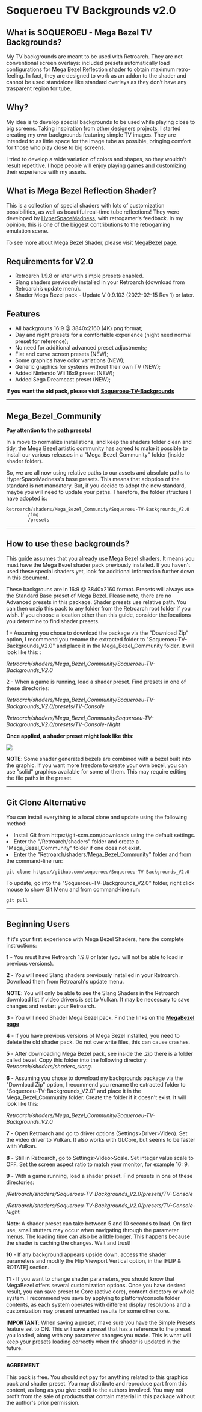 # Soqueroeu TV Backgrounds v2.0
<h2>What is SOQUEROEU - Mega Bezel TV Backgrounds?</h2>
<p>My TV backgrounds are meant to be used with Retroarch. They are not conventional screen overlays: included presets automatically load configurations for Mega Bezel Reflection shader to obtain maximum retro-feeling. In fact, they are designed to work as an addon to the shader and cannot be used standalone like standard overlays as they don&rsquo;t have any trasparent region for tube.</p><h2>Why?</h2>
<p>My idea is to develop special backgrounds to be used while playing close to big screens. Taking inspiration from other designers projects, I started creating my own backgrounds featuring simple TV images. They are intended to as little space for the image tube as possible, bringing comfort for those who play close to big screens.</p><p>I tried to develop a wide variation of colors and shapes, so they wouldn&rsquo;t result repetitive. I hope people will enjoy playing games and customizing their experience with my assets.</p><h2>What is Mega Bezel Reflection Shader?</h2>

<p>This is a collection of special shaders with lots of customization possibilities, as well as beautiful real-time tube reflections! They were developed by <a href="https://forums.libretro.com/u/hyperspacemadness/summary">HyperSpaceMadness</a>, with retrogamer's feedback. In my opinion, this is one of the biggest contributions to the retrogaming emulation scene.</p>

To see more about Mega Bezel Shader, please visit  [MegaBezel page.](https://forums.libretro.com/t/hsm-mega-bezel-reflection-shader-feedback-and-updates/25512/1)


<h2>Requirements for V2.0</h2></ul><ul>
<li>Retroarch 1.9.8 or later with simple presets enabled.</li>
<li>Slang shaders previously installed in your Retroarch (download from Retroarch&rsquo;s update menu).</li>
<li>Shader Mega Bezel pack - Update V 0.9.103 (2022-02-15 Rev 1) or later.</li>
</ul>
<h2>Features</h2>
<ul>
<li>All backgrouns 16:9 @ 3840x2160 (4K) png format;</li>
<li>Day and night presets for a comfortable experience (night need normal preset for reference);</li>
<li>No need for additional advanced preset adjustments;</li> 
<li>Flat and curve screen presets (NEW);</li>
<li>Some graphics have color variations (NEW);</li>
<li>Generic graphics for systems without their own TV (NEW);</li>
<li>Added Nintendo Wii 16x9 preset (NEW);</li>
<li>Added Sega Dreamcast preset (NEW);</li>  
</ul>


**If you want the old pack, please visit** [**Soqueroeu-TV-Backgrounds**](https://github.com/soqueroeu/Soqueroeu-TV-Backgrounds)

---------------

<h2>Mega_Bezel_Community</h2>

**Pay attention to the path presets!**

In a move to normalize installations, and keep the shaders folder clean and tidy, the Mega Bezel artistic community has agreed to make it possible to install our various releases in a "Mega_Bezel_Community" folder (inside shader folder).

So, we are all now using relative paths to our assets and absolute paths to HyperSpaceMadness's base presets. This means that adoption of the standard is not mandatory. But, if you decide to adopt the new standard, maybe you will need to update your paths. Therefore, the folder structure I have adopted is:

````
Retroarch/shaders/Mega_Bezel_Community/Soqueroeu-TV-Backgrounds_V2.0
    	/img
        /presets

````
----------------
<h2>How to use these backgrounds?</h2>
<p>This guide assumes that you already use Mega Bezel shaders. It means you must have the Mega Bezel shader pack previously installed. If you haven't used these special shaders yet, look for additional information further down in this document. 

These backgrouns are in 16:9 @ 3840x2160 format. Presets will always use the Standard Base preset of Mega Bezel. Please note, there are no Advanced presets in this package.
Shader presets use relative path. You can then unzip this pack to any folder from the Retroarch root folder if you wish. If you choose a location other than this guide, consider the locations you determine to find shader presets.</p>

<p>1 - Assuming you chose to download the package via the "Download Zip" option, I recommend you rename the extracted folder to "Soqueroeu-TV-Backgrounds_V2.0" and place it in the Mega_Bezel_Community folder.  It will look like this: :  

*Retroarch/shaders/Mega_Bezel_Community/Soqueroeu-TV-Backgrounds_V2.0* </p>

<p>2 - When a game is running, load a shader preset. Find presets in one of these directories:
 
*Retroarch/shaders/Mega_Bezel_Community/Soqueroeu-TV-Backgrounds_V2.0/presets/TV-Console*</p>
*Retroarch/shaders/Mega_Bezel_CommunitySoqueroeu-TV-Backgrounds_V2.0/presets/TV-Console-Night*</p>

**Once applied, a shader preset might look like this**: 

![](/Screenshots/Adventure_Island_(USA)-220210-202358.png?raw=true)

<p><strong>NOTE</strong>: Some shader generated bezels are combined with a bezel built into the graphic. If you want more freedom to create your own bezel, you can use "solid" graphics available for some of them. This may require editing the file paths in the preset.

-----------------------------------
<h2>Git Clone Alternative</h2>
<p>You can install everything to a local clone and update using the following method:
<li>Install Git from https://git-scm.com/downloads using the default settings.
<li>Enter the "/Retroarch/shaders" folder and create a "Mega_Bezel_Community" folder if one does not exist.
<li>Enter the "Retroarch/shaders/Mega_Bezel_Community" folder and from the command-line run:
<p>

````
git clone https://github.com/soqueroeu/Soqueroeu-TV-Backgrounds_V2.0
````
To update, go into the "Soqueroeu-TV-Backgrounds_V2.0" folder, right click mouse to show Git Menu and from command-line run:
````
git pull
````
-----------------------
<h2>Beginning Users</h2>
<p>if it's your first experience  with Mega Bezel Shaders, here the complete instructions:

**1** - You must have Retroarch 1.9.8 or later (you will not be able to load in previous versions).</p>

**2** - You will need Slang shaders previously installed in your Retroarch. Download them from Retroarch's update menu.</p>
<p><strong>NOTE</strong>: You will only be able to see the Slang Shaders in the Retroarch download list if video drivers is set to Vulkan. It may be necessary to save changes and restart your Retroarch.</p>

**3** - You will need Shader Mega Bezel pack. Find the links on the [**MegaBezel page**](https://forums.libretro.com/t/hsm-mega-bezel-reflection-shader-feedback-and-updates/25512/1)

**4** - If you have previous versions of Mega Bezel installed, you need to delete the old shader pack. Do not overwrite files, this can cause crashes.</p>

**5** - After downloading Mega Bezel pack, see inside the .zip there is a folder called bezel. Copy this folder into the following directory: *Retroarch/shaders/shaders_slang*.</p>

**6** - Assuming you chose to download my backgrounds package via the "Download Zip" option, I recommend you rename the extracted folder to "Soqueroeu-TV-Backgrounds_V2.0" and place it in the Mega_Bezel_Community folder. Create the folder if it doesn't exist. It will look like this:

*Retroarch/shaders/Mega_Bezel_Community/Soqueroeu-TV-Backgrounds_V2.0* 

**7** - Open Retroarch and go to driver options (Settings&gt;Driver&gt;Video). Set the video driver to Vulkan. It also works with GLCore, but seems to be faster with Vulkan.</p>

**8** - Still in Retroarch, go to Settings&gt;Video&gt;Scale. Set integer value scale to OFF. Set the screen aspect ratio to match your monitor, for example 16: 9.</p>

**9** - With a game running, load a shader preset. Find presets in one of these directories:</p>
*/Retroarch/shaders/Soqueroeu-TV-Backgrounds_V2.0/presets/TV-Console*</p>
*/Retroarch/shaders/Soqueroeu-TV-Backgrounds_V2.0/presets/TV-Console-Nigh*t</p>

<p><strong>Note</strong>: A shader preset can take between 5 and 10 seconds to load. On first use, small stutters may occur when navigating through the parameter menus. The loading time can also be a little longer. This happens because the shader is caching the changes. Wait and trust!</p>

**10** - If any background appears upside down, access the shader parameters and modify the Flip Viewport Vertical option, in the [FLIP & ROTATE] section.</p>

**11** - If you want to change shader parameters, you should know that MegaBezel offers several customization options. Once you have desired result, you can save preset to Core (active core), content directory or whole system. I recommend you save by applying to platform/console folder contents, as each system operates with different display resolutions and a customization may present unwanted results for some other core.</p><p><strong>IMPORTANT</strong>: When saving a preset, make sure you have the Simple Presets feature set to ON. This will save a preset that has a reference to the preset you loaded, along with any parameter changes you made. This is what will keep your presets loading correctly when the shader is updated in the future.</p> 



---------------------------------------------

<p><strong>AGREEMENT</strong></p>
This pack is free. You should not pay for anything related to this graphics pack and shader preset.
You may distribute and reproduce part from this content, as long as you give credit to the authors involved.
You may not profit from the sale of products that contain material in this package without the author's prior permission. 



